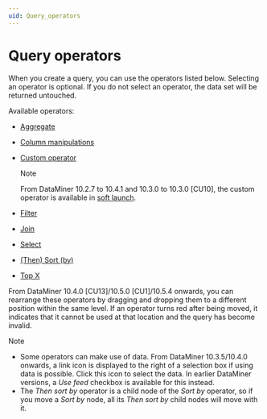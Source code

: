 ```yaml
---
uid: Query_operators
---
```


# Query operators

When you create a query, you can use the operators listed below. Selecting an operator is optional. If you do not select an operator, the data set will be returned untouched.

Available operators:

- [Aggregate](xref:GQI_Aggregate)

- [Column manipulations](xref:GQI_Column_manipulations)

- [Custom operator](xref:GQI_Custom_Operator)

  > [!NOTE]
  > From DataMiner 10.2.7 to 10.4.1 and 10.3.0 to 10.3.0 [CU10]<!-- RN 37840 -->, the custom operator is available in [soft launch](xref:SoftLaunchOptions).

- [Filter](xref:GQI_Filter)

- [Join](xref:GQI_Join)

- [Select](xref:GQI_Select)

- [(Then) Sort (by)](xref:GQI_Sort)

- [Top X](xref:GQI_Top_X)

From DataMiner 10.4.0 [CU13]/10.5.0 [CU1]/10.5.4 onwards<!--RN 42127-->, you can rearrange these operators by dragging and dropping them to a different position within the same level. If an operator turns red after being moved, it indicates that it cannot be used at that location and the query has become invalid.

> [!NOTE]
>
> - Some operators can make use of data. From DataMiner 10.3.5/10.4.0 onwards<!--  RN 35837 -->, a link icon is displayed to the right of a selection box if using data is possible. Click this icon to select the data. In earlier DataMiner versions, a *Use feed* checkbox is available for this instead.
> - The *Then sort by* operator is a child node of the *Sort by* operator, so if you move a *Sort by* node, all its *Then sort by* child nodes will move with it<!--RN 42229-->.
